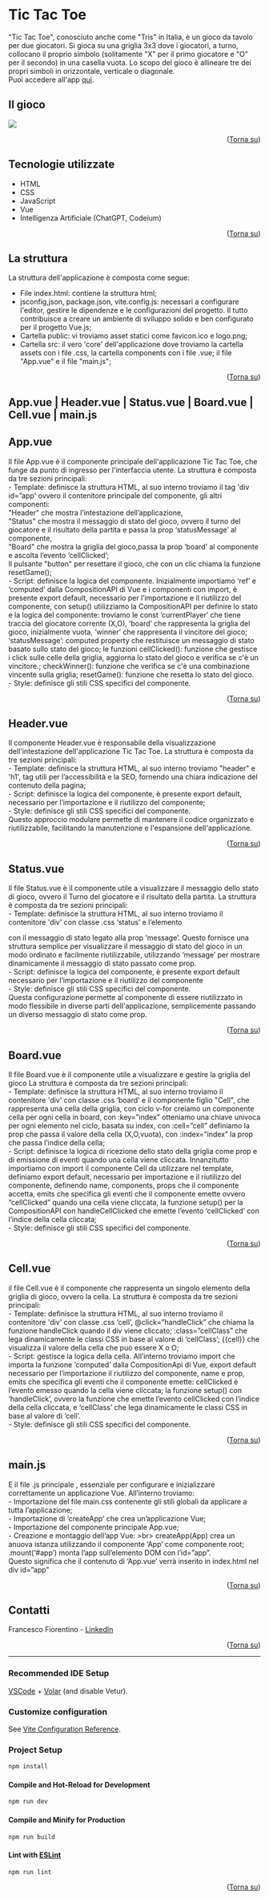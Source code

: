 <a name="readme-top"></a>

# <h1>Tic Tac Toe</h1>

<p>"Tic Tac Toe", conosciuto anche come "Tris" in Italia, è un gioco da tavolo per due giocatori. Si gioca su una griglia 3x3 dove i giocatori, a turno, collocano il proprio simbolo (solitamente "X" per il primo giocatore e "O" per il secondo) in una casella vuota. Lo scopo del gioco è allineare tre dei propri simboli in orizzontale, verticale o diagonale. <br>
Puoi accedere all'app <a href="https://tictactoe-francescofiorentino.netlify.app">qui</a>.</p>

## Il gioco

<a href="https://tictactoe-francescofiorentino.netlify.app"><img src="/public/screenshot.png"></a>

<p align="right">(<a href="#readme-top">Torna su</a>)</p> 

## Tecnologie utilizzate
- HTML
- CSS
- JavaScript
- Vue
- Intelligenza Artificiale (ChatGPT, Codeium)

<p align="right">(<a href="#readme-top">Torna su</a>)</p> 

## La struttura
La struttura dell'applicazione è composta come segue: <br>
- File index.html: contiene la struttura html;
- jsconfig,json, package.json, vite.config.js: necessari a configurare l'editor, gestire le dipendenze e le configurazioni del progetto. Il tutto contribuisce a creare un ambiente di sviluppo solido e ben configurato per il progetto Vue.js;
- Cartella public: vi troviamo asset statici come favicon.ico e logo.png;
- Cartella src: il vero 'core' dell'applicazione dove troviamo la cartella assets con i file .css, la cartella components con i file .vue; il file "App.vue" e il file "main.js"; 

<p align="right">(<a href="#readme-top">Torna su</a>)</p>

## App.vue | Header.vue | Status.vue | Board.vue | Cell.vue | main.js
<h2> App.vue</h2>
<p>Il file App.vue è il componente principale dell'applicazione Tic Tac Toe, che funge da punto di ingresso per l'interfaccia utente.
La struttura è composta da tre sezioni principali: <br>
- Template: definisce la struttura HTML, al suo interno troviamo il tag 'div id=”app' ovvero il contenitore principale del componente, gli altri componenti: <br>
"Header" che mostra l’intestazione dell’applicazione, <br>
"Status" che mostra il messaggio di stato del gioco, ovvero il turno del giocatore e il risultato della partita e passa la prop ‘statusMessage’ al componente, <br>
 "Board" che mostra la griglia del gioco,passa la prop ‘board’ al componente e ascolta l’evento ‘cellClicked’;  <br>
 Il pulsante "button" per resettare il gioco, che con un clic chiama la funzione resetGame(); <br>
- Script: definisce la logica del componente. Inizialmente importiamo ‘ref’ e ‘computed’ dalla CompositionAPI di Vue e i componenti con import, è presente export default, necessario per l’importazione e il riutilizzo del componente, con setup() utilizziamo la CompositionAPI per definire lo stato e la logica del componente: troviamo le const ‘currentPlayer’ che tiene traccia del giocatore corrente (X,O), ‘board’ che rappresenta la griglia del gioco, inizialmente vuota, ‘winner’ che rappresenta il vincitore del gioco;  ‘statusMessage’: computed property che restituisce un messaggio di stato basato sullo stato del gioco; le funzioni cellClicked(): funzione che gestisce i click sulle celle della griglia, aggiorna lo stato del gioco e verifica se c'è un vincitore.; checkWinner(): funzione che verifica se c'è una combinazione vincente sulla griglia; resetGame(): funzione che resetta lo stato del gioco. <br>
- Style: definisce gli stili CSS specifici del componente.</p>
<p align="right">(<a href="#readme-top">Torna su</a>)</p> 

<h2> Header.vue</h2>
Il componente Header.vue è responsabile della visualizzazione dell'intestazione dell'applicazione Tic Tac Toe.
La struttura è composta da tre sezioni principali: <br>
- Template: definisce la struttura HTML, al suo interno troviamo "header" e 'h1', tag utili per l’accessibilità e la SEO, fornendo una chiara indicazione del contenuto della pagina; <br>
- Script: definisce la logica del componente, è presente export default, necessario per l’importazione e il riutilizzo del componente; <br>
- Style: definisce gli stili CSS specifici del componente. <br>
Questo approccio modulare permette di mantenere il codice organizzato e riutilizzabile, facilitando la manutenzione e l'espansione dell'applicazione.</p>
<p align="right">(<a href="#readme-top">Torna su</a>)</p> 

<h2>Status.vue</h2>
<p>Il file Status.vue è il componente utile a visualizzare il messaggio dello stato di gioco, ovvero il Turno del giocatore e il risultato della partita.
La struttura è composta da tre sezioni principali: <br>
- Template: definisce la struttura HTML, al suo interno troviamo il contenitore 'div' con classe .css ‘status’ e l’elemento <p> con il messaggio di stato legato alla prop ‘message’. Questo fornisce una struttura semplice per visualizzare il messaggio di stato del gioco in un modo ordinato e facilmente riutilizzabile, utilizzando ‘message’ per mostrare dinamicamente il messaggio di stato passato come prop. <br>
- Script: definisce la logica del componente, è presente export default necessario per l’importazione e il riutilizzo del componente <br>
- Style: definisce gli stili CSS specifici del componente. <br>
Questa configurazione permette al componente di essere riutilizzato in modo flessibile in diverse parti dell'applicazione, semplicemente passando un diverso messaggio di stato come prop.
</p>
<p align="right">(<a href="#readme-top">Torna su</a>)</p> 

<h2>Board.vue</h2>
<p>Il file Board.vue è il componente utile a visualizzare e gestire la griglia del gioco
La struttura è composta da tre sezioni principali:<br>
- Template: definisce la struttura HTML, al suo interno troviamo il contenitore 'div' con classe .css ‘board’ e il componente figlio "Cell", che rappresenta una cella della griglia, con ciclo v-for creiamo un componente cella per ogni cella in board, con :key=”index” otteniamo una chiave univoca per ogni elemento nel ciclo, basata su index, con :cell=”cell” definiamo la prop che passa il valore della cella (X,O,vuota), con :index=”index” la prop che passa l’indice della cella; <br>
- Script: definisce la logica di ricezione dello stato della griglia come prop e di emissione di eventi quando una cella viene cliccata. Innanzitutto importiamo con import il componente Cell da utilizzare nel template, definiamo export default, necessario per importazione e il riutilizzo del componente, definendo name, components, props che il componente accetta, emits che specifica gli eventi che il componente emette ovvero “cellClicked” quando una cella viene cliccata, la funzione setup() per la CompositionAPI con handleCellClicked che emette l’evento ‘cellClicked’ con l’indice della cella cliccata; <br>
- Style: definisce gli stili CSS specifici del componente.
</p>
<p align="right">(<a href="#readme-top">Torna su</a>)</p> 

<h2>Cell.vue</h2>
<p> il file Cell.vue è il componente che rappresenta un singolo elemento della griglia di gioco, ovvero la cella.
La struttura è composta da tre sezioni principali: <br>
- Template: definisce la struttura HTML, al suo interno troviamo il contenitore 'div' con classe .css ‘cell’, @click=”handleClick” che chiama la funzione handleClick quando il div viene cliccato; :class=”cellClass” che lega dinamicamente le classi CSS in base al valore di ‘cellClass’; {{cell}} che visualizza il valore della cella che può essere X o O; <br>
- Script: gestisce la logica della cella. All’interno troviamo import che importa la funzione ‘computed’ dalla CompositionApi di Vue, export default necessario per l’importazione il riutilizzo del componente, name e prop,  emits che specifica gli eventi che il componente emette: cellClicked è l’evento emesso quando la cella viene cliccata; la funzione setup() con ‘handleClick’, ovvero la funzione che emette l’evento cellClicked con l’indice della cella cliccata, e ‘cellClass’ che lega dinamicamente le classi CSS in base al valore di ‘cell’. <br>
- Style: definisce gli stili CSS specifici del componente. 
</p>
<p align="right">(<a href="#readme-top">Torna su</a>)</p> 

<h2>main.js</h2>
<p>
E il file .js principale , essenziale per configurare e inizializzare correttamente un applicazione Vue.
All’interno troviamo: <br>
- Importazione del file main.css contenente gli stili globali da applicare a tutta l’applicazione; <br>
- Importazione di ‘createApp’ che crea un’applicazione Vue; <br>
- Importazione del componente principale App.vue; <br>
- Creazione e montaggio dell’app Vue: >br>
createApp(App) crea un anuova istanza utilizzando il componente ‘App’ come componente root; <br>
.mount(‘#app’) monta l’app sull’elemento DOM con l’id=”app”. <br>
Questo significa che il contenuto di ‘App.vue’ verrà inserito in index.html nel div id=”app”
</p>
<p align="right">(<a href="#readme-top">Torna su</a>)</p> 

## Contatti

Francesco Fiorentino - [LinkedIn](https://www.linkedin.com/in/francesco-fiorentino-8a854216a/)

<p align="right">(<a href="#readme-top">Torna su</a>)</p> 

<hr>

### Recommended IDE Setup

[VSCode](https://code.visualstudio.com/) + [Volar](https://marketplace.visualstudio.com/items?itemName=Vue.volar) (and disable Vetur).

### Customize configuration

See [Vite Configuration Reference](https://vitejs.dev/config/).

### Project Setup

```sh
npm install
```

#### Compile and Hot-Reload for Development

```sh
npm run dev
```

#### Compile and Minify for Production

```sh
npm run build
```

#### Lint with [ESLint](https://eslint.org/)

```sh
npm run lint
```
<p align="right">(<a href="#readme-top">Torna su</a>)</p> 